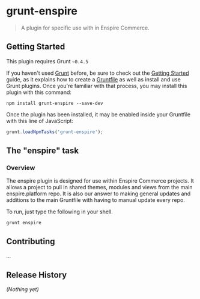 # grunt-enspire

> A plugin for specific use with in Enspire Commerce.

## Getting Started
This plugin requires Grunt `~0.4.5`

If you haven't used [Grunt](http://gruntjs.com/) before, be sure to check out the [Getting Started](http://gruntjs.com/getting-started) guide, as it explains how to create a [Gruntfile](http://gruntjs.com/sample-gruntfile) as well as install and use Grunt plugins. Once you're familiar with that process, you may install this plugin with this command:

```shell
npm install grunt-enspire --save-dev
```

Once the plugin has been installed, it may be enabled inside your Gruntfile with this line of JavaScript:

```js
grunt.loadNpmTasks('grunt-enspire');
```

## The "enspire" task

### Overview
The enspire plugin is designed for use within Enspire Commerce projects. It allows a project to pull in shared themes, modules and views from the main enspire.platform repo. It is also our answer to making general updates and additions to the main Gruntfile with having to manual update every repo.

To run, just type the following in your shell.

```shell
grunt enspire
```

## Contributing
...

## Release History
_(Nothing yet)_
